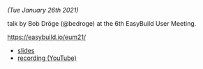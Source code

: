 *(Tue January 26th 2021)*

talk by Bob Dröge (@bedroge) at the 6th EasyBuild User Meeting.

https://easybuild.io/eum21/

* [slides](EESSI-EUM21-20210126.pdf)
* [recording (YouTube)](https://www.youtube.com/watch?v=1CXwzIW_MsU)

